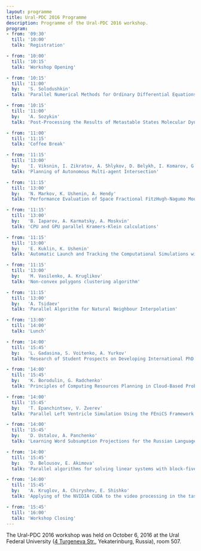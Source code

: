 ```yaml
---
layout: programme
title: Ural-PDC 2016 Programme
description: Programme of the Ural-PDC 2016 workshop.
program:
- from: '09:30'
  till: '10:00'
  talk: 'Registration'

- from: '10:00'
  till: '10:15'
  talk: 'Workshop Opening'

- from: '10:15'
  till: '11:00'
  by:   'S. Solodushkin'
  talk: 'Parallel Numerical Methods for Ordinary Differential Equations: a Survey (Invited&nbsp;Talk)'

- from: '10:15'
  till: '11:00'
  by:   'A. Sozykin'
  talk: 'Post-Processing the Results of Metastable States Molecular Dynamics Simulation (Invited&nbsp;Talk)'

- from: '11:00'
  till: '11:15'
  talk: 'Coffee Break'

- from: '11:15'
  till: '13:00'
  by:   'I. Viksnin, I. Zikratov, A. Shlykov, D. Belykh, I. Komarov, G. Botvin'
  talk: 'Planning of Autonomous Multi-agent Intersection'

- from: '11:15'
  till: '13:00'
  by:   'N. Markov, K. Ushenin, A. Hendy'
  talk: 'Performance Evaluation of Space Fractional FitzHugh-Nagumo Model: an Implementation with PETSc Library'

- from: '11:15'
  till: '13:00'
  by:   'B. Iaparov, A. Karmatsky, A. Moskvin'
  talk: 'CPU and GPU parallel Kramers-Klein calculations'

- from: '11:15'
  till: '13:00'
  by:   'E. Kuklin, K. Ushenin'
  talk: 'Automatic Launch and Tracking the Computational Simulations with LiFlow and Sumatra'

- from: '11:15'
  till: '13:00'
  by:   'M. Vasilenko, A. Kruglikov'
  talk: 'Non-convex polygons clustering algorithm'

- from: '11:15'
  till: '13:00'
  by:   'A. Tsidaev'
  talk: 'Parallel Algorithm for Natural Neighbour Interpolation'

- from: '13:00'
  till: '14:00'
  talk: 'Lunch'

- from: '14:00'
  till: '15:45'
  by:   'L. Gadasina, S. Voitenko, A. Yurkov'
  talk: 'Research of Student Prospects on Developing International PhD Programs in Software Engineering'

- from: '14:00'
  till: '15:45'
  by:   'K. Borodulin, G. Radchenko'
  talk: 'Principles of Computing Resources Planning in Cloud-Based Problem Solving Environment'

- from: '14:00'
  till: '15:45'
  by:   'T. Epanchintsev, V. Zverev'
  talk: 'Parallel Left Ventricle Simulation Using the FEniCS Framework'

- from: '14:00'
  till: '15:45'
  by:   'D. Ustalov, A. Panchenko'
  talk: 'Learning Word Subsumption Projections for the Russian Language'

- from: '14:00'
  till: '15:45'
  by:   'D. Belousov, E. Akimova'
  talk: 'Parallel algorithms for solving linear systems with block-fivediagonal matrices on multi-core CPU'

- from: '14:00'
  till: '15:45'
  by:   'A. Kruglov, A. Chiryshev, E. Shishko'
  talk: 'Applying of the NVIDIA CUDA to the video processing in the task of the roundwood volume estimation'

- from: '15:45'
  till: '16:00'
  talk: 'Workshop Closing'
---
```


The Ural-PDC 2016 workshop was held on October 6, 2016 at the Ural Federal University ([4&nbsp;Turgeneva Str.](https://2gis.ru/ekaterinburg/firm/1267620943605143), Yekaterinburg, Russia), room&nbsp;507.
